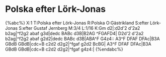 # Polska efter Lörk-Jonas

{%abc%}
X:1
T:Polska efter Lörk-Jonas
R:Polska
O:Gästrikland
S:efter Lörk-Jonas
S:efter Gustaf Jernberg
M:3/4
L:1/16
K:Gm
d2|:d2d'2 d'2a2 b2ag|^f2g2 abaf g3d|dedc BABc d3B|B2AG ^FGAFD4|
D2d'2 d'2a2 b2ag|^f2g2 abaf g2d2|dedc BABc d3B|ABA^F G4z4::
A3^F DFAF DFAc|B3A GBdB GBdB|cdc=B c2d2 d2g2|^fgaf g2d2 BcBG|
A3^F DFAF DFAc|B3A GBdB GBdB|cdc=B c2d2 d2g2|^fgaf g4z4:|
{%endabc%}

